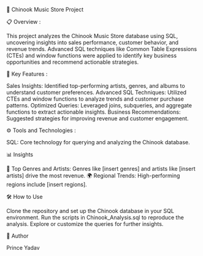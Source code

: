 🎵 Chinook Music Store Project

📋 Overview :

This project analyzes the Chinook Music Store database using SQL, uncovering insights into sales performance, customer behavior, and revenue trends. Advanced SQL techniques like Common Table Expressions (CTEs) and window functions were applied to identify key business opportunities and recommend actionable strategies.

🚀 Key Features :

Sales Insights: Identified top-performing artists, genres, and albums to understand customer preferences. Advanced SQL Techniques: Utilized CTEs and window functions to analyze trends and customer purchase patterns. Optimized Queries: Leveraged joins, subqueries, and aggregate functions to extract actionable insights. Business Recommendations: Suggested strategies for improving revenue and customer engagement.

⚙️ Tools and Technologies :

SQL: Core technology for querying and analyzing the Chinook database.

📊 Insights

🎸 Top Genres and Artists: Genres like [insert genres] and artists like [insert artists] drive the most revenue. 🌍 Regional Trends: High-performing regions include [insert regions].

🛠 How to Use

Clone the repository and set up the Chinook database in your SQL environment. Run the scripts in Chinook_Analysis.sql to reproduce the analysis. Explore or customize the queries for further insights.

👤 Author

Prince Yadav
